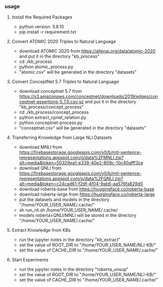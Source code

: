 ### usage


1. Install the Required Packages
   - python version: 3.8.10
   - pip install -r requirement.txt



2. Convert ATOMIC 2020 Triples to Natural Language
   - download ATOMIC 2020 from https://allenai.org/data/atomic-2020 and put it in the directory "kb_process"
   - cd ./kb_process
   - python atomic_process.py
   - "atomic.csv" will be generated in the directory "datasets"



3. Convert ConceptNet 5.7 Triples to Natural Language
   - download conceptnet 5.7 from https://s3.amazonaws.com/conceptnet/downloads/2019/edges/conceptnet-assertions-5.7.0.csv.gz and put it in the directory "kb_process/concept_process"
   - cd ./kb_process/concept_process
   - python extract_cpnet_relation.py
   - python conceptnet-process.py
   - "conceptnet.csv" will be generated in the directory "datasets"



4. Transferring Knowledge from Large NLI Datasets
   - download MNLI from https://firebasestorage.googleapis.com/v0/b/mtl-sentence-representations.appspot.com/o/data%2FMNLI.zip?alt=media&token=50329ea1-e339-40e2-809c-10c40afff3ce
   - download QNLI from https://firebasestorage.googleapis.com/v0/b/mtl-sentence-representations.appspot.com/o/data%2FQNLI.zip?alt=media&token=c24cad61-f2df-4f04-9ab6-aa576fa829d0
   - download roberta-base from https://huggingface.co/roberta-base
   - download roberta-large from https://huggingface.co/roberta-large
   - put the datasets and models in the directory "/home/YOUR_USER_NAME/.cache/"
   - sh run_nli.sh  /home/YOUR_USER_NAME/.cache/
   - models roberta+QNLI/MNLI will be stored in the directory "/home/YOUR_USER_NAME/.cache/"



5. Extract Knowledge from KBs
   - run the jupyter notes in the directory "kb_extract"
   - set the value of ROOT_DIR to "/home/YOUR_USER_NAME/NLI-KB/" 
   - set the value of CACHE_DIR to "/home/YOUR_USER_NAME/.cache/"



6. Start Experiments
   - run the jupyter notes in the directory "roberta_unsup"
   - set the value of ROOT_DIR to "/home/YOUR_USER_NAME/NLI-KB/" 
   - set the value of CACHE_DIR to "/home/YOUR_USER_NAME/.cache/"

